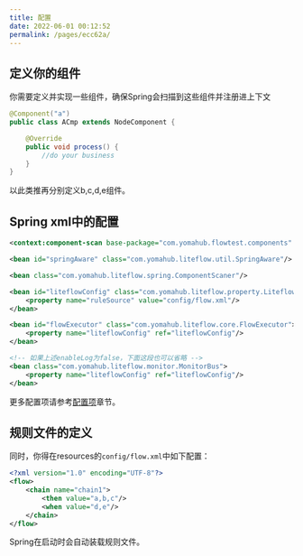 ```yaml
---
title: 配置
date: 2022-06-01 00:12:52
permalink: /pages/ecc62a/
---
```


## 定义你的组件
你需要定义并实现一些组件，确保Spring会扫描到这些组件并注册进上下文
```java
@Component("a")
public class ACmp extends NodeComponent {

    @Override
    public void process() {
        //do your business
    }
}
```

以此类推再分别定义b,c,d,e组件。

## Spring xml中的配置
```xml
<context:component-scan base-package="com.yomahub.flowtest.components" />

<bean id="springAware" class="com.yomahub.liteflow.util.SpringAware"/>

<bean class="com.yomahub.liteflow.spring.ComponentScaner"/>

<bean id="liteflowConfig" class="com.yomahub.liteflow.property.LiteflowConfig">
    <property name="ruleSource" value="config/flow.xml"/>
</bean>

<bean id="flowExecutor" class="com.yomahub.liteflow.core.FlowExecutor">
    <property name="liteflowConfig" ref="liteflowConfig"/>
</bean>

<!-- 如果上述enableLog为false，下面这段也可以省略 -->
<bean class="com.yomahub.liteflow.monitor.MonitorBus">
    <property name="liteflowConfig" ref="liteflowConfig"/>
</bean>
```

更多配置项请参考[配置项](/pages/dc0673/)章节。

## 规则文件的定义
同时，你得在resources的`config/flow.xml`中如下配置：
```xml
<?xml version="1.0" encoding="UTF-8"?>
<flow>
    <chain name="chain1">
        <then value="a,b,c"/>
        <when value="d,e"/>
    </chain>
</flow>
```

Spring在启动时会自动装载规则文件。